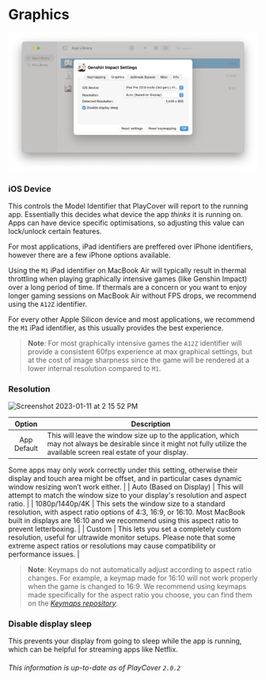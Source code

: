 # Graphics

![Graphics](../images/graphics_settings.png)

### iOS Device

This controls the Model Identifier that PlayCover will report to the running app. Essentially this decides what device the app *thinks* it is running on. Apps can have device specific optimisations, so adjusting this value can lock/unlock certain features.

For most applications, iPad identifiers are preffered over iPhone identifiers, however there are a few iPhone options available.

Using the `M1` iPad identifier on MacBook Air will typically result in thermal throttling when playing graphically intensive games (like Genshin Impact) over a long period of time. If thermals are a concern or you want to enjoy longer gaming sessions on MacBook Air without FPS drops, we recommend using the `A12Z` identifier.

For every other Apple Silicon device and most applications, we recommend the `M1` iPad identifier, as this usually provides the best experience.

>__Note__: For most graphically intensive games the `A12Z` identifier will provide a consistent 60fps experience at max graphical settings, but at the cost of image sharpness since the game will be rendered at a lower internal resolution compared to `M1`.

### Resolution

<img width="295" alt="Screenshot 2023-01-11 at 2 15 52 PM" src="https://user-images.githubusercontent.com/78054566/211922033-9d0e49ac-05d5-47d5-b9db-475c8288d558.png">

| Option | Description |
| :-----------: | ------------- |
| App Default  | This will leave the window size up to the application, which may not always be desirable since it might not fully utilize the available screen real estate of your display.

Some apps may only work correctly under this setting, otherwise their display and touch area might be offset, and in particular cases dynamic window resizing won’t work either. |
| Auto (Based on Display) | This will attempt to match the window size to your display's resolution and aspect ratio. |
| 1080p/1440p/4K | This sets the window size to a standard resolution, with aspect ratio options of 4:3, 16:9, or 16:10. Most MacBook built in displays are 16:10 and we recommend using this aspect ratio to prevent letterboxing. |
| Custom | This lets you set a completely custom resolution, useful for ultrawide monitor setups. Please note that some extreme aspect ratios or resolutions may cause compatibility or performance issues. |

>__Note__: Keymaps do not automatically adjust according to aspect ratio changes. For example, a keymap made for 16:10 will not work properly when the game is changed to 16:9. We recommend using keymaps made specifically for the aspect ratio you choose, you can find them on the [_Keymaps repository_](https://github.com/PlayCover/keymaps).

### Disable display sleep

This prevents your display from going to sleep while the app is running, which can be helpful for streaming apps like Netflix.

###### This information is up-to-date as of PlayCover `2.0.2`
